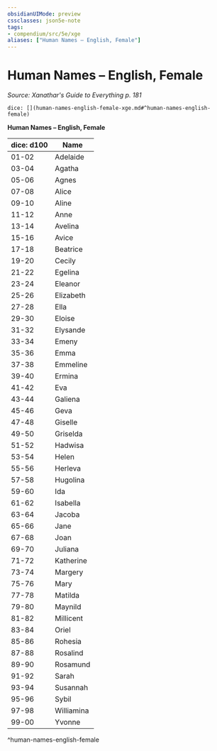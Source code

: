 ```yaml
---
obsidianUIMode: preview
cssclasses: json5e-note
tags:
- compendium/src/5e/xge
aliases: ["Human Names – English, Female"]
---
```

# Human Names – English, Female
*Source: Xanathar's Guide to Everything p. 181* 

`dice: [](human-names-english-female-xge.md#^human-names-english-female)`

**Human Names – English, Female**

| dice: d100 | Name |
|------------|------|
| 01-02 | Adelaide |
| 03-04 | Agatha |
| 05-06 | Agnes |
| 07-08 | Alice |
| 09-10 | Aline |
| 11-12 | Anne |
| 13-14 | Avelina |
| 15-16 | Avice |
| 17-18 | Beatrice |
| 19-20 | Cecily |
| 21-22 | Egelina |
| 23-24 | Eleanor |
| 25-26 | Elizabeth |
| 27-28 | Ella |
| 29-30 | Eloise |
| 31-32 | Elysande |
| 33-34 | Emeny |
| 35-36 | Emma |
| 37-38 | Emmeline |
| 39-40 | Ermina |
| 41-42 | Eva |
| 43-44 | Galiena |
| 45-46 | Geva |
| 47-48 | Giselle |
| 49-50 | Griselda |
| 51-52 | Hadwisa |
| 53-54 | Helen |
| 55-56 | Herleva |
| 57-58 | Hugolina |
| 59-60 | Ida |
| 61-62 | Isabella |
| 63-64 | Jacoba |
| 65-66 | Jane |
| 67-68 | Joan |
| 69-70 | Juliana |
| 71-72 | Katherine |
| 73-74 | Margery |
| 75-76 | Mary |
| 77-78 | Matilda |
| 79-80 | Maynild |
| 81-82 | Millicent |
| 83-84 | Oriel |
| 85-86 | Rohesia |
| 87-88 | Rosalind |
| 89-90 | Rosamund |
| 91-92 | Sarah |
| 93-94 | Susannah |
| 95-96 | Sybil |
| 97-98 | Williamina |
| 99-00 | Yvonne |
^human-names-english-female